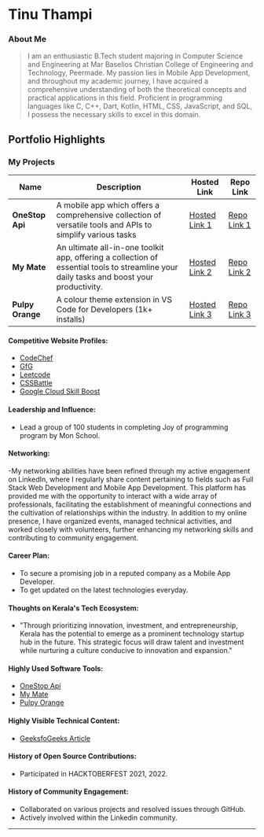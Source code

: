 # Tinu Thampi

### About Me

> I am an enthusiastic B.Tech student majoring in Computer Science and Engineering at Mar Baselios Christian College of Engineering and Technology, Peermade. My passion lies in Mobile App Development, and throughout my academic journey, I have acquired a comprehensive understanding of both the theoretical concepts and practical applications in this field. Proficient in programming languages like C, C++, Dart, Kotlin, HTML, CSS, JavaScript, and SQL, I possess the necessary skills to excel in this domain.


## Portfolio Highlights

### My Projects

| Name                | Description                                                               | Hosted Link                              | Repo Link                                                      |
|---------------------|---------------------------------------------------------------------------|------------------------------------------|----------------------------------------------------------------|
| **OneStop Api**  | A mobile app which offers a comprehensive collection of versatile tools and APIs to simplify various tasks                                            | [Hosted Link 1](https://play.google.com/store/apps/details?id=com.app.onestop_api)    | [Repo Link 1](https://github.com/Tinu-thampi13/OneStop-API)             |
| **My Mate**  | An ultimate all-in-one toolkit app, offering a collection of essential tools to streamline your daily tasks and boost your productivity.                                              | [Hosted Link 2](https://play.google.com/store/apps/details?id=com.tinu_thampi.my_mate)    | [Repo Link 2](https://github.com/Tinu-thampi13/My-Mate)             |
| **Pulpy Orange**  | A colour theme extension in VS Code for Developers (1k+ installs)                                            | [Hosted Link 3](https://marketplace.visualstudio.com/items?itemName=Tinuthampi.Pulpy-Orange)    | [Repo Link 3](https://github.com/Tinu-thampi13/Pulpy-Orange)  


#### Competitive Website Profiles:

- [CodeChef](https://www.codechef.com/users/tinu_thampi)
- [GfG](https://www.geeksforgeeks.org/user/tinuthampi13/)
- [Leetcode](https://leetcode.com/Tinu_thampi/)
- [CSSBattle](https://cssbattle.dev/player/tinu)
- [Google Cloud Skill Boost](https://www.cloudskillsboost.google/public_profiles/9d42d072-0982-48c1-a62e-a0a376f462ca)

#### Leadership and Influence:

- Lead a group of 100 students in completing Joy of programming program by Mon School.


#### Networking:

-My networking abilities have been refined through my active engagement on LinkedIn, where I regularly share content pertaining to fields such as Full Stack Web Development and Mobile App Development. This platform has provided me with the opportunity to interact with a wide array of professionals, facilitating the establishment of meaningful connections and the cultivation of relationships within the industry. In addition to my online presence, I have organized events, managed technical activities, and worked closely with volunteers, further enhancing my networking skills and contributing to community engagement. 

#### Career Plan:

- To secure a promising job in a reputed company as a Mobile App Developer.
- To get updated on the latest technologies everyday.

#### Thoughts on Kerala's Tech Ecosystem:

- "Through prioritizing innovation, investment, and entrepreneurship, Kerala has the potential to emerge as a prominent technology startup hub in the future. This strategic focus will draw talent and investment while nurturing a culture conducive to innovation and expansion."

#### Highly Used Software Tools:
- [OneStop Api](https://play.google.com/store/apps/details?id=com.app.onestop_api)
- [My Mate](https://play.google.com/store/apps/details?id=com.tinu_thampi.my_mate)
- [Pulpy Orange](https://marketplace.visualstudio.com/items?itemName=Tinuthampi.Pulpy-Orange)

#### Highly Visible Technical Content:
- [GeeksfoGeeks Article](https://www.geeksforgeeks.org/what-are-widgets-available-in-flutter/)

#### History of Open Source Contributions:

- Participated in HACKTOBERFEST 2021, 2022.

#### History of Community Engagement:

- Collaborated on various projects and resolved issues through GitHub.
- Actively involved within the Linkedin community.
---
